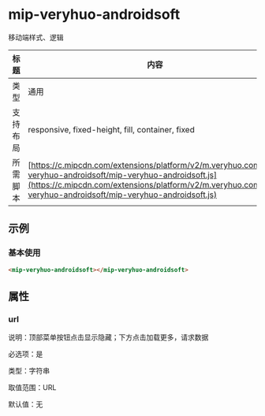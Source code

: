 # mip-veryhuo-androidsoft

移动端样式、逻辑

标题|内容
----|----
类型|通用
支持布局|responsive, fixed-height, fill, container, fixed
所需脚本| [https://c.mipcdn.com/extensions/platform/v2/m.veryhuo.com/mip-veryhuo-androidsoft/mip-veryhuo-androidsoft.js](https://c.mipcdn.com/extensions/platform/v2/m.veryhuo.com/mip-veryhuo-androidsoft/mip-veryhuo-androidsoft.js)

## 示例

### 基本使用

```html
<mip-veryhuo-androidsoft></mip-veryhuo-androidsoft>
```

## 属性

### url

说明：顶部菜单按钮点击显示隐藏；下方点击加载更多，请求数据

必选项：是

类型：字符串

取值范围：URL

默认值：无
